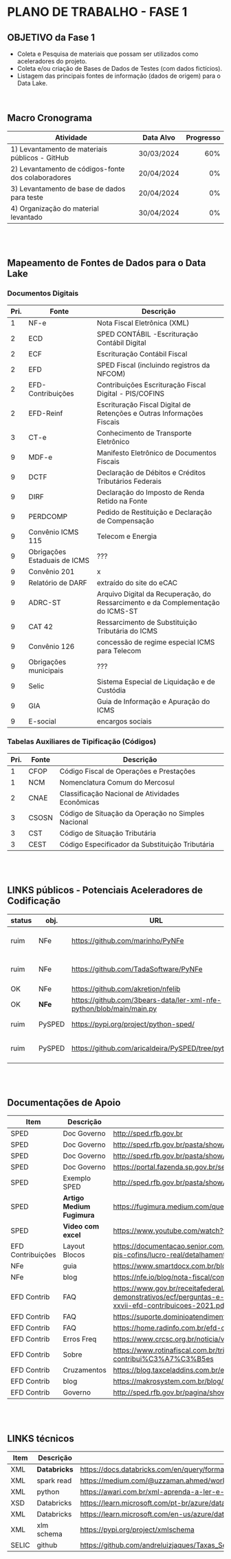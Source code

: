 # PLANO DE TRABALHO - FASE 1


## OBJETIVO da Fase 1

* Coleta e Pesquisa de materiais que possam ser utilizados como aceleradores do projeto.
* Coleta e/ou criação de Bases de Dados de Testes (com dados fictícios).
* Listagem das principais fontes de informação (dados de origem) para o Data Lake.

</br>

## Macro Cronograma

| Atividade | Data Alvo | Progresso |
| -- | -- | --: |
| 1) Levantamento de materiais públicos - GitHub | 30/03/2024 | 60% |
| 2) Levantamento de códigos-fonte dos colaboradores | 20/04/2024 | 0% |
| 3) Levantamento de base de dados para teste | 20/04/2024 | 0% |
| 4) Organização do material levantado | 30/04/2024 | 0% |

</br></br>

## Mapeamento de Fontes de Dados para o Data Lake

### Documentos Digitais

| Pri. | Fonte | Descrição |
| -- | -- | -- |
| 1 | NF-e	| Nota Fiscal Eletrônica (XML) |	
| 2 | ECD	| SPED CONTÁBIL -Escrituração Contábil Digital |
| 2 | ECF	| Escrituração Contábil Fiscal |
| 2 | EFD	| SPED Fiscal (incluindo registros da NFCOM) |
| 2 | EFD-Contribuições | Contribuições	Escrituração Fiscal Digital - PIS/COFINS |
| 2 | EFD-Reinf	| Escrituração Fiscal Digital de Retenções e Outras Informações Fiscais |
| 3 | CT-e	| Conhecimento de Transporte Eletrônico	 |
| 9 | MDF-e	| Manifesto Eletrônico de Documentos Fiscais |
| 9 | DCTF | Declaração de Débitos e Créditos Tributários Federais |
| 9 | DIRF | Declaração do Imposto de Renda Retido na Fonte |
| 9 | PERDCOMP | Pedido de Restituição e Declaração de Compensação |
| 9 | Convênio ICMS 115   |  Telecom e Energia |
| 9 | Obrigações Estaduais de ICMS  | ??? |
| 9 | Convênio 201  | x |
| 9 | Relatório de DARF  | extraído do site do eCAC  |
| 9 | ADRC-ST  | Arquivo Digital da Recuperação, do Ressarcimento e da Complementação do ICMS-ST |
| 9 | CAT 42  | Ressarcimento de Substituição Tributária do ICMS |
| 9 | Convênio 126  | concessão de regime especial ICMS para Telecom |
| 9 | Obrigações municipais  |  ??? |
| 9 | Selic  | Sistema Especial de Liquidação e de Custódia |
| 9 | GIA | Guia de Informação e Apuração do ICMS |
| 9 | E-social  | encargos sociais |


### Tabelas Auxiliares de Tipificação (Códigos)

| Pri. | Fonte | Descrição |
| -- | -- | -- |
| 1 | CFOP	| Código Fiscal de Operações e Prestações  |
| 1 | NCM	| Nomenclatura Comum do Mercosul  |
| 2 | CNAE	| Classificação Nacional de Atividades Econômicas |
| 3 | CSOSN | Código de Situação da Operação no Simples Nacional |
| 3 | CST | Código de Situação Tributária |
| 3 | CEST	| Código Especificador da Substituição Tributária |
 
</br></br>

## LINKS públicos - Potenciais Aceleradores de Codificação

| status | obj. | URL | observações |
| -- | -- | -- | -- |
| ruim | NFe | https://github.com/marinho/PyNFe | codigo pra criação da NFe |
| ruim |  NFe | https://github.com/TadaSoftware/PyNFe  | codigo pra criação da NFe |
| OK |  NFe | https://github.com/akretion/nfelib | parece util |
| OK |  **NFe** | https://github.com/3bears-data/ler-xml-nfe-python/blob/main/main.py | parece util - tem layout |
| ruim |  PySPED	|https://pypi.org/project/python-sped/ | codigo para cricao SPED |
| ruim |  PySPED	| https://github.com/aricaldeira/PySPED/tree/python3 | cod para criacao SPED |


</br></br>
## Documentações de Apoio

| Item | Descrição | URL |
| -- | -- | -- |
| SPED | Doc Governo | http://sped.rfb.gov.br |
| SPED |	Doc Governo | http://sped.rfb.gov.br/pasta/show/1495 |
| SPED |	Doc Governo | 	http://sped.rfb.gov.br/pasta/show/1492 |
| SPED |	Doc Governo | 	https://portal.fazenda.sp.gov.br/servicos/sped/Paginas/Sobre.aspx |
| SPED |	Exemplo SPED	 | http://sped.rfb.gov.br/pasta/show/1606 |
| SPED | **Artigo Medium Fugimura**	| https://fugimura.medium.com/quebra-de-speds-com-python-79d9648b3772 |
| SPED | **Video com excel** | https://www.youtube.com/watch?v=eNSXitKONhc |
| EFD Contribuições | Layout Blocos | https://documentacao.senior.com.br/goup/5.10.2/menu_controladoria/sped/contribuicoes-pis-cofins/lucro-real/detalhamento-registros.htm |
| NFe	| guia | https://www.smartdocx.com.br/blog/guia-nota-fiscal-eletronica |
| NFe	| blog | https://nfe.io/blog/nota-fiscal/como-conseguir-arquivo-xml-nota-fiscal |
| EFD Contrib | FAQ | https://www.gov.br/receitafederal/pt-br/assuntos/orientacao-tributaria/declaracoes-e-demonstrativos/ecf/perguntas-e-respostas-pessoa-juridica-2021-arquivos/capitulo-xxvii-efd-contribuicoes-2021.pdf |
| EFD Contrib | FAQ | https://suporte.dominioatendimento.com/central/faces/solucao.html?codigo=5452 |
| EFD Contrib | FAQ | https://home.radinfo.com.br/efd-contribuicoes-perguntas-e-respostas-sesconsp |
| EFD Contrib | Erros Freq | https://www.crcsc.org.br/noticia/view/5963 |
| EFD Contrib | Sobre | https://www.rotinafiscal.com.br/tributos-e-declaracoes/federal/efd-contribui%C3%A7%C3%B5es |
| EFD Contrib | Cruzamentos | https://blog.taxceladdins.com.br/efd-contribuicoes-praticas-e-cruzamentos |
| EFD Contrib | blog | https://makrosystem.com.br/blog/o-efd-contribuicoes |
| EFD Contrib | Governo | http://sped.rfb.gov.br/pagina/show/284 |

</br></br>
## LINKS técnicos 

| Item | Descrição | URL |
| -- | -- | -- |
| XML | **Databricks** | https://docs.databricks.com/en/query/formats/xml.html |
| XML | spark read | https://medium.com/@uzzaman.ahmed/working-with-xml-files-in-pyspark-reading-and-writing-data-d5e570c913de |
| XML | python | https://awari.com.br/xml-aprenda-a-ler-e-manipular-arquivos-xml-com-python |
| XSD | Databricks | https://learn.microsoft.com/pt-br/azure/databricks/data/data-sources/xml#xsd-support |
| XML | Databricks | https://learn.microsoft.com/en-us/azure/databricks/query/formats/xml |
| XML | xlm schema	| https://pypi.org/project/xmlschema |
| SELIC | github | https://github.com/andreluizjaques/Taxas_Selic_CDI_Ibov/blob/main/Gr%C3%A1ficos%20(Selic%2C%20CDI%20e%20Ibov).ipynb |


</br></br></br></br>
